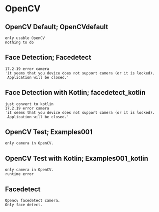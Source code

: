 # OpenCV

## OpenCV Default; OpenCVdefault

	only usable OpenCV
	nothing to do

## Face Detection; Facedetect

	17.2.19 error camera
	'it seems that you device does not support camera (or it is locked).
	 Application will be closed.'
	 
## Face Detection with Kotlin; facedetect_kotlin

	just convert to kotlin
	17.2.19 error camera
	'it seems that you device does not support camera (or it is locked).
	 Application will be closed.'

## OpenCV Test; Examples001

	only camera in OpenCV.

## OpenCV Test with Kotlin; Examples001_kotlin

	only camera in OpenCV.
	runtime error

## Facedetect
	Opencv facedetect camera.
	Only face detect.
